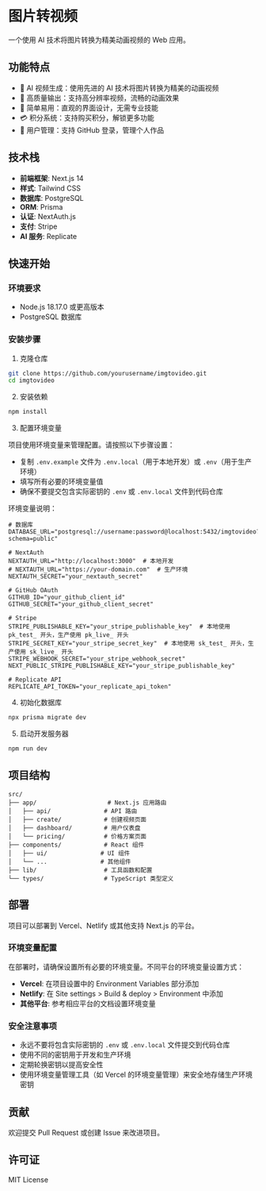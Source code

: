 # 图片转视频

一个使用 AI 技术将图片转换为精美动画视频的 Web 应用。

## 功能特点

- 🎨 AI 视频生成：使用先进的 AI 技术将图片转换为精美的动画视频
- 🎥 高质量输出：支持高分辨率视频，流畅的动画效果
- 🚀 简单易用：直观的界面设计，无需专业技能
- 💳 积分系统：支持购买积分，解锁更多功能
- 👤 用户管理：支持 GitHub 登录，管理个人作品

## 技术栈

- **前端框架**: Next.js 14
- **样式**: Tailwind CSS
- **数据库**: PostgreSQL
- **ORM**: Prisma
- **认证**: NextAuth.js
- **支付**: Stripe
- **AI 服务**: Replicate

## 快速开始

### 环境要求

- Node.js 18.17.0 或更高版本
- PostgreSQL 数据库

### 安装步骤

1. 克隆仓库

```bash
git clone https://github.com/yourusername/imgtovideo.git
cd imgtovideo
```

2. 安装依赖

```bash
npm install
```

3. 配置环境变量

项目使用环境变量来管理配置。请按照以下步骤设置：

- 复制 `.env.example` 文件为 `.env.local`（用于本地开发）或 `.env`（用于生产环境）
- 填写所有必要的环境变量值
- 确保不要提交包含实际密钥的 `.env` 或 `.env.local` 文件到代码仓库

环境变量说明：

```env
# 数据库
DATABASE_URL="postgresql://username:password@localhost:5432/imgtovideo?schema=public"

# NextAuth
NEXTAUTH_URL="http://localhost:3000"  # 本地开发
# NEXTAUTH_URL="https://your-domain.com"  # 生产环境
NEXTAUTH_SECRET="your_nextauth_secret"

# GitHub OAuth
GITHUB_ID="your_github_client_id"
GITHUB_SECRET="your_github_client_secret"

# Stripe
STRIPE_PUBLISHABLE_KEY="your_stripe_publishable_key"  # 本地使用 pk_test_ 开头，生产使用 pk_live_ 开头
STRIPE_SECRET_KEY="your_stripe_secret_key"  # 本地使用 sk_test_ 开头，生产使用 sk_live_ 开头
STRIPE_WEBHOOK_SECRET="your_stripe_webhook_secret"
NEXT_PUBLIC_STRIPE_PUBLISHABLE_KEY="your_stripe_publishable_key"

# Replicate API
REPLICATE_API_TOKEN="your_replicate_api_token"
```

4. 初始化数据库

```bash
npx prisma migrate dev
```

5. 启动开发服务器

```bash
npm run dev
```

## 项目结构

```
src/
├── app/                    # Next.js 应用路由
│   ├── api/               # API 路由
│   ├── create/            # 创建视频页面
│   ├── dashboard/         # 用户仪表盘
│   └── pricing/           # 价格方案页面
├── components/            # React 组件
│   ├── ui/               # UI 组件
│   └── ...               # 其他组件
├── lib/                   # 工具函数和配置
└── types/                 # TypeScript 类型定义
```

## 部署

项目可以部署到 Vercel、Netlify 或其他支持 Next.js 的平台。

### 环境变量配置

在部署时，请确保设置所有必要的环境变量。不同平台的环境变量设置方式：

- **Vercel**: 在项目设置中的 Environment Variables 部分添加
- **Netlify**: 在 Site settings > Build & deploy > Environment 中添加
- **其他平台**: 参考相应平台的文档设置环境变量

### 安全注意事项

- 永远不要将包含实际密钥的 `.env` 或 `.env.local` 文件提交到代码仓库
- 使用不同的密钥用于开发和生产环境
- 定期轮换密钥以提高安全性
- 使用环境变量管理工具（如 Vercel 的环境变量管理）来安全地存储生产环境密钥

## 贡献

欢迎提交 Pull Request 或创建 Issue 来改进项目。

## 许可证

MIT License
